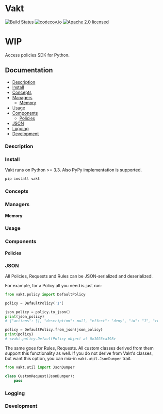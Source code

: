 # Vakt

[![Build Status](https://travis-ci.org/kolotaev/vakt.svg?branch=master)](https://travis-ci.org/kolotaev/vakt)
[![codecov.io](https://codecov.io/github/kolotaev/vakt/coverage.svg?branch=master)](https://codecov.io/github/kolotaev/vakt?branch=master)
[![Apache 2.0 licensed](https://img.shields.io/badge/License-Apache%202.0-yellow.svg)](https://raw.githubusercontent.com/kolotaev/vakt/master/LICENSE)

# WIP

Access policies SDK for Python.

## Documentation

- [Description](#description)
- [Install](#install)
- [Concepts](#concepts)
- [Managers](#managers)
    - [Memory](#memory)
- [Usage](#usage)
- [Components](#components)
	- [Policies](#policies)
- [JSON](#json)
- [Logging](#logging)
- [Development](#development)


### Description

### Install

Vakt runs on Python >= 3.3. Also PyPy implementation is supported.

```bash
pip install vakt
```

### Concepts

### Managers

#### Memory

### Usage

### Components

#### Policies

### JSON

All Policies, Requests and Rules can be JSON-serialized and deserialized.

For example, for a Policy all you need is just run:
```python
from vakt.policy import DefaultPolicy

policy = DefaultPolicy('1')

json_policy = policy.to_json()
print(json_policy)
# {"actions": [], "description": null, "effect": "deny", "id": "1", "resources": [], "rules": {}, "subjects": []}

policy = DefaultPolicy.from_json(json_policy)
print(policy)
# <vakt.policy.DefaultPolicy object at 0x1023ca198>
```

The same goes for Rules, Requests.
All custom classes derived from them support this functionality as well.
If you do not derive from Vakt's classes, but want this option, you can mix-in `vakt.util.JsonDumper` trait.

```python
from vakt.util import JsonDumper

class CustomRequest(JsonDumper):
    pass
```

### Logging


### Development

